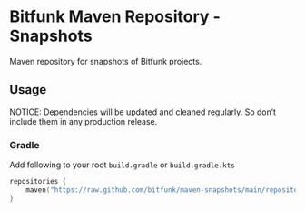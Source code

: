 # Bitfunk Maven Repository - Snapshots

Maven repository for snapshots of Bitfunk projects.

## Usage

NOTICE: Dependencies will be updated and cleaned regularly. So don’t include them in any production release.

### Gradle

Add following to your root `build.gradle` or `build.gradle.kts`

```Kotlin
repositories {
    maven("https://raw.github.com/bitfunk/maven-snapshots/main/repository")
}
```